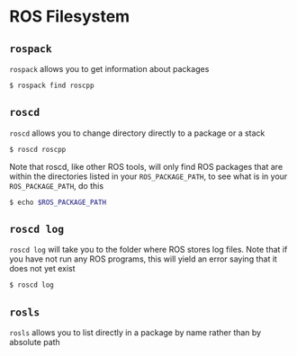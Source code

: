 # ROS Filesystem

## `rospack`
`rospack` allows you to get information about packages

```bash
$ rospack find roscpp
```

## `roscd`
`roscd` allows you to change directory directly to a package or a stack
```bash
$ roscd roscpp
```
Note that roscd, like other ROS tools, will only find ROS packages that are within the directories listed in your `ROS_PACKAGE_PATH`, to see what is in your `ROS_PACKAGE_PATH`, do this
```bash
$ echo $ROS_PACKAGE_PATH
```

## `roscd log`
`roscd log` will take you to the folder where ROS stores log files. Note that if you have not run any ROS programs, this will yield an error saying that it does not yet exist
```bash
$ roscd log
```

## `rosls`
`rosls` allows you to list directly in a package by name rather than by absolute path
